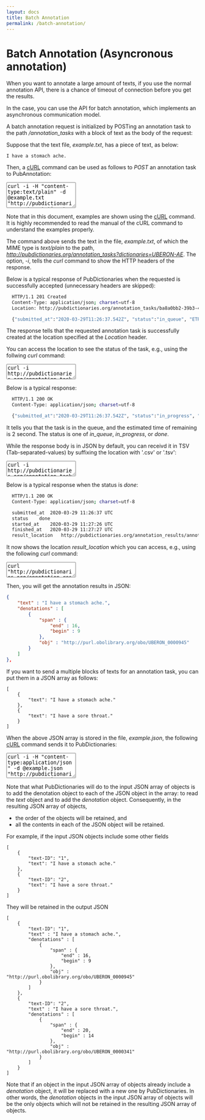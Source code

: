 ```yaml
---
layout: docs
title: Batch Annotation
permalink: /batch-annotation/
---
```


# Batch Annotation (Asyncronous annotation)

When you want to annotate a large amount of texts,
if you use the normal annotation API,
there is a chance of timeout of connection before you get the results.

In the case, you can use the API for batch annotation, which implements an asynchronous communication model.

A batch annotation request is initialized by POSTing an annotation task to the path _/annotation_tasks_ with a block of text as the body of the request:

Suppose that the text file, _example.txt_, has a piece of text, as below:

```text
I have a stomach ache.
```

Then, a [cURL][cURL] command can be used as follows to _POST_ an annotation task to PubAnnotation:
<textarea class="bash" readonly="true" style="height:5em">
curl -i -H "content-type:text/plain" -d @example.txt "http://pubdictionaries.org/annotation_tasks?dictionaries=UBERON-AE"
</textarea>

Note that in this document, examples are shown using the [cURL][cURL] command.
It is highly recommended to read the manual of the cURL command to understand the examples properly.

The command above sends the text in the file, _example.txt_, of which the MIME type is _text/plain_ to the path, _http://pubdictionaries.org/annotation_tasks?dictionaries=UBERON-AE_.
The option, _-i_, tells the _curl_ command to show the HTTP headers of the response.

Below is a typical response of PubDictionaries when the requested is successfully accepted (unnecessary headers are skipped):

```Bash
  HTTP/1.1 201 Created
  Content-Type: application/json; charset=utf-8
  Location: http://pubdictionaries.org/annotation_tasks/ba8a0bb2-39b3-4530-a2a1-7da7c2df92ed

  {"submitted_at":"2020-03-29T11:26:37.542Z", "status":"in_queue", "ETR":3}
```
The response tells that the requested annotation task is successfully created at the location specified at the _Location_ header.

You can access the location to see the status of the task, e.g., using the follwing _curl_ command:
<textarea class="bash" readonly="true" style="height:3em">
curl -i http://pubdictionaries.org/annotation_tasks/ba8a0bb2-39b3-4530-a2a1-7da7c2df92ed
</textarea>

Below is a typical response:

```Bash
  HTTP/1.1 200 OK 
  Content-Type: application/json; charset=utf-8

  {"submitted_at":"2020-03-29T11:26:37.542Z", "status":"in_progress", "ETR":1}
```
It tells you that the task is in the queue, and the estimated time of remaining is 2 second.
The status is one of _in_queue_, _in_progress_, or _done_.

While the response body is in JSON by default, you can receivd it in TSV (Tab-separated-values) by suffixing the location with '.csv' or '.tsv':
<textarea class="bash" readonly="true" style="height:3em">
curl -i http://pubdictionaries.org/annotation_tasks/ba8a0bb2-39b3-4530-a2a1-7da7c2df92ed.csv
</textarea>


Below is a typical response when the status is _done_:
```Bash
  HTTP/1.1 200 OK 
  Content-Type: application/json; charset=utf-8

  submitted_at	2020-03-29 11:26:37 UTC
  status	done
  started_at	2020-03-29 11:27:26 UTC
  finished_at	2020-03-29 11:27:27 UTC
  result_location	http://pubdictionaries.org/annotation_results/annotation-ba8a0bb2-39b3-4530-a2a1-7da7c2df92ed.json
```

It now shows the location _result_location_ which you can access, e.g., using the following _curl_ command:

<textarea class="bash" readonly="true" style="height:3em">
curl "http://pubdictionaries.org/annotation_results/annotation-ba8a0bb2-39b3-4530-a2a1-7da7c2df92ed.json"
</textarea>

Then, you will get the annotation results in JSON:

```JSON
{
	"text" : "I have a stomach ache.",
	"denotations" : [
		{
			"span" : {
				"end" : 16,
				"begin" : 9
			},
			"obj" : "http://purl.obolibrary.org/obo/UBERON_0000945"
		}
	]
},
```


If you want to send a multiple blocks of texts for an annotation task, you can put them in a JSON array as follows:

	[
		{
			"text": "I have a stomach ache."
		},
		{
			"text": "I have a sore throat."
		}
	]

When the above JSON array is stored in the file, _example.json_, the following [cURL][cURL] command sends it to PubDictionaries:

<textarea class="bash" readonly="true" style="height:5em">
curl -i -H "content-type:application/json" -d @example.json "http://pubdictionaries.org/annotation_request?dictionaries=UBERON-AE"
</textarea>

Note that what PubDictionaries will do to the input JSON array of objects is to add the denotation object to each of the JSON object in the array: to read the _text_ object and to add the _denotation_ object. Consequently, in the resulting JSON array of objects,
* the order of the objects will be retained, and
* all the contents in each of the JSON object will be retained.

For example, if the input JSON objects include some other fields

	[
		{
			"text-ID": "1",
			"text": "I have a stomach ache."
		},
		{
			"text-ID": "2",
			"text": "I have a sore throat."
		}
	]

They will be retained in the output JSON

	[
		{
			"text-ID": "1",
			"text" : "I have a stomach ache.",
			"denotations" : [
				{
					"span" : {
						"end" : 16,
						"begin" : 9
					},
					"obj" : "http://purl.obolibrary.org/obo/UBERON_0000945"
				}
			]
		},
		{
			"text-ID": "2",
			"text" : "I have a sore throat.",
			"denotations" : [
				{
					"span" : {
						"end" : 20,
						"begin" : 14
					},
					"obj" : "http://purl.obolibrary.org/obo/UBERON_0000341"
				}
			]
		}
	]

Note that if an object in the input JSON array of objects already include a _denotation_ object, it will be replaced with a new one by PubDictionaries. In other words, the _denotation_ objects in the input JSON array of objects will be the only objects which will not be retained in the resulting JSON array of objects.

[cURL]: https://curl.haxx.se/
